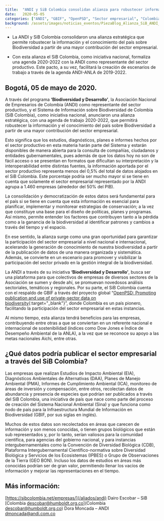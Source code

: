 ```yaml
---
title:  "ANDI y SiB Colombia consolidan alianza para robustecer información del país sobre biodiversidad desde las empresas"
date:   2020-05-05
categories: ["ANDI", "GBIF", "OpenPSD", "Sector empresarial", "Colombia", "2020", "Convocatorias"]
background: /assets/images/noticias_eventos/PiezaBlog_Alianza_SiB_ANDI_Mesa-de-trabajo-1-copia-1000x1000.png
---
```


- La ANDI y SiB Colombia consolidaron una alianza estratégica que permite robustecer la información y el conocimiento del país sobre Biodiversidad a partir de una mayor contribución del sector empresarial.

- Con esta alianza el SiB Colombia, como iniciativa nacional, formaliza una agenda 2020-2022 con la ANDI como representante del sector productivo. Este pacto, a su vez, facilitará la creación de  escenarios de trabajo a través de la agenda ANDI-ANLA de 2019-2022.

## Bogotá, 05 de mayo de 2020.

A través del programa **‘Biodiversidad y Desarrollo’**, la Asociación Nacional de Empresarios de Colombia (ANDI) como representante del sector productivo, y el Sistema de Información sobre Biodiversidad de Colombia (SiB Colombia), como iniciativa nacional, anunciaron una alianza estratégica, con una agenda de trabajo 2020-2022, que permitirá robustecer la información y el conocimiento del país sobre Biodiversidad a partir de una mayor contribución del sector empresarial.

Esto significa que los estudios, diagnósticos, planes e informes hechos por el sector productivo en esta materia harán parte del Sistema y estarán disponibles de manera abierta para la consulta de compañías, ciudadanos y entidades gubernamentales, pues además de que los datos hoy no son de fácil acceso o se presentan en formatos que dificultan su interpretación y la interoperabilidad entre distintas fuentes, la información aportada por el sector productivo representa menos del 0,5% del total de datos alojados en el SiB Colombia. Este porcentaje podría ser mucho mayor si se tiene en cuenta que solamente el sector empresarial representado por la ANDI agrupa a 1.460 empresas (alrededor del 50% del PIB).

La consolidación y democratización de estos datos será fundamental para el país si se tiene en cuenta que esta información es esencial para planificar, implementar y monitorear estrategias de conservación; a la vez que constituye una base para el diseño de políticas, planes y programas. Así mismo, permite entender los factores que contribuyen tanto a la pérdida como a la ganancia de la biodiversidad al identificar patrones y cambios a través del tiempo y el espacio.

En ese sentido, la alianza surge como una gran oportunidad para garantizar la participación del sector empresarial a nivel nacional e internacional, acelerando la generación de conocimiento de nuestra biodiversidad a partir de la publicación de datos de una manera organizada y sistemática. Además, se convierte en un escenario para promover y visibilizar la participación del sector privado en la gestión integral de la biodiversidad.

La ANDI a través de su iniciativa **‘Biodiversidad y Desarrollo’**, busca ser una plataforma para que colectivos de empresas de diversos sectores de la Asociación se sumen y desde ahí, se promuevan novedosos análisis sectoriales, temáticos y regionales. Por su parte, el SiB Colombia cuenta con el respaldo de GBIF a través del proyecto global “[OpenPSD: Promoting publication and use of private-sector data on biodiversity](https://www.gbif.org/es/project/2Zik1tfJoh3C92ZslvhDIr/openpsd-promoting-publication-and-use-of-private-sector-data-on-biodiversity){:target="_blank"}”, donde Colombia es un país pionero, facilitando la participación del sector empresarial en estas instancias.

Al mismo tiempo, esta alianza tendrá beneficios para las empresas, contribuyendo entre otras a que se conviertan en un referente nacional e internacional de sostenibilidad (índices como Dow Jones e Índice de Desempeño Ambiental de la ANLA), a la vez que se reconoce su apoyo a las metas nacionales Aichi, entre otras.

## ¿Qué datos podría publicar el sector empresarial a través del SiB Colombia?

Las empresas que realizan Estudios de Impacto Ambiental (EIA), Diagnósticos Ambientales de Alternativas (DAA), Planes de Manejo Ambiental (PMA), Informes de Cumplimiento Ambiental (ICA), monitoreo de áreas de inversión y compensación, entre otros, recolectan datos de abundancia y presencia de especies que podrían ser publicados a través del SiB Colombia, una iniciativa de país que nace como parte del proceso de creación del Sistema Nacional Ambiental (Sina) y que funciona como nodo de país para la Infraestructura Mundial de Información en Biodiversidad (GBIF, por sus siglas en inglés).

Muchos de estos datos son recolectados en áreas que carecen de información y son menos conocidas, o tienen grupos biológicos que están sub representados y, por lo tanto, serían valiosos para la comunidad científica, para agencias del gobierno nacional, y para instancias  intergubernamentales como la Convención de Diversidad Biológica (CDB), Plataforma Intergubernamental Científico-normativa sobre Diversidad Biológica y Servicios de los Ecosistemas (IPBES) o Grupo de Observaciones de la Tierra (GEO BON). Incluso los datos de estudios en áreas más conocidas podrían ser de gran valor, permitiendo llenar los vacíos de información y mejorar las representaciones en el tiempo.

## Más información:
[https://sibcolombia.net/empresas/](/aliados/andi)
Dairo Escobar – SiB [Colombia descobar@humboldt.org.co](Colombia descobar@humboldt.org.co)
Dora Moncada – ANDI [dmoncada@andi.com.co](dmoncada@andi.com.co)
